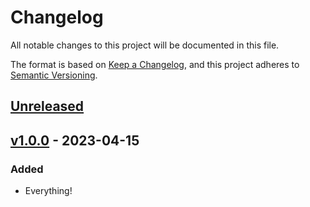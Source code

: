 # Changelog

All notable changes to this project will be documented in this file.

The format is based on [Keep a Changelog](https://keepachangelog.com/en/1.0.0/),
and this project adheres to [Semantic Versioning](https://semver.org/spec/v2.0.0.html).

## [Unreleased](https://github.com/claudiodekker/splitsh-action/compare/v1.0.0...HEAD)

## [v1.0.0](https://github.com/claudiodekker/splitsh-action/releases/tag/v1.0.0) - 2023-04-15

### Added

- Everything!
